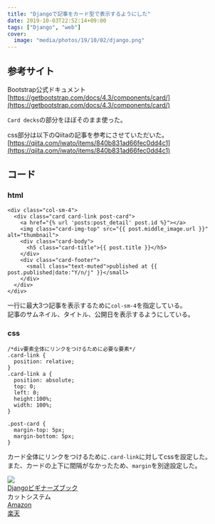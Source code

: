 ```yaml
---
title: "Djangoで記事をカード型で表示するようにした"
date: 2019-10-03T22:52:14+09:00
tags: ["Django", "web"]
cover:
  image: "media/photos/19/10/02/django.png"
---
```


## 参考サイト
Bootstrap公式ドキュメント  
[https://getbootstrap.com/docs/4.3/components/card/](https://getbootstrap.com/docs/4.3/components/card/)

`Card decks`の部分をほぼそのまま使った。

css部分は以下のQiitaの記事を参考にさせていただいた。  
[https://qiita.com/iwato/items/840b831ad66fec0dd4c1](https://qiita.com/iwato/items/840b831ad66fec0dd4c1)

## コード

### html
```{html}
<div class="col-sm-4">
  <div class="card card-link post-card">
    <a href="{% url 'posts:post_detail' post.id %}"></a>
    <img class="card-img-top" src="{{ post.middle_image.url }}" alt="thumbnail">
    <div class="card-body">
      <h5 class="card-title">{{ post.title }}</h5>
    </div>
    <div class="card-footer">
      <small class="text-muted">published at {{ post.published|date:"Y/n/j" }}</small>
    </div>
  </div>
</div>
```
一行に最大3つ記事を表示するために`col-sm-4`を指定している。  
記事のサムネイル、タイトル、公開日を表示するようにしている。

### css
```{css}
/*div要素全体にリンクをつけるために必要な要素*/
.card-link {
  position: relative;
}
.card-link a {
  position: absolute;
  top: 0;
  left: 0;
  height:100%;
  width: 100%;
}

.post-card {
  margin-top: 5px;
  margin-bottom: 5px;
}
```
カード全体にリンクをつけるために`.card-link`に対してcssを設定した。  
また、カードの上下に間隔がなかったため、`margin`を別途設定した。

<div class="kattene">
    <div class="kattene__imgpart"><a target="_blank" rel="noopener" href="https://www.amazon.co.jp/gp/product/4877834699/ref=as_li_tl?ie=UTF8&camp=247&creative=1211&creativeASIN=4877834699&linkCode=as2&tag=kouya17-22&linkId=d7fde32444ad4a3e52393ddf7036e9fb"><img src="https://ws-fe.amazon-adsystem.com/widgets/q?_encoding=UTF8&MarketPlace=JP&ASIN=4877834699&ServiceVersion=20070822&ID=AsinImage&WS=1&Format=_SL160_&tag=kouya17-22"></a></div>
    <div class="kattene__infopart">
      <div class="kattene__title"><a target="_blank" rel="noopener" href="https://www.amazon.co.jp/gp/product/4877834699/ref=as_li_tl?ie=UTF8&camp=247&creative=1211&creativeASIN=4877834699&linkCode=as2&tag=kouya17-22&linkId=d7fde32444ad4a3e52393ddf7036e9fb">Djangoビギナーズブック</a></div>
      <div class="kattene__description">カットシステム</div>
      <div class="kattene__btns __two">
        <div><a class="kattene__btn __orange" target="_blank" rel="noopener" href="https://www.amazon.co.jp/gp/product/4877834699/ref=as_li_tl?ie=UTF8&camp=247&creative=1211&creativeASIN=4877834699&linkCode=as2&tag=kouya17-22&linkId=d7fde32444ad4a3e52393ddf7036e9fb">Amazon</a></div>
        <div><a class="kattene__btn __red" target="_blank" rel="noopener" href="https://hb.afl.rakuten.co.jp/ichiba/1585b2d3.e3af76f2.1585b2d4.494d3f80/?pc=https%3A%2F%2Fitem.rakuten.co.jp%2Fbook%2F16172264%2F&link_type=hybrid_url&ut=eyJwYWdlIjoiaXRlbSIsInR5cGUiOiJoeWJyaWRfdXJsIiwic2l6ZSI6IjI0MHgyNDAiLCJuYW0iOjEsIm5hbXAiOiJyaWdodCIsImNvbSI6MSwiY29tcCI6ImxlZnQiLCJwcmljZSI6MSwiYm9yIjoxLCJjb2wiOjAsImJidG4iOjEsInByb2QiOjB9">楽天</a></div>
      </div>
    </div>
</div>